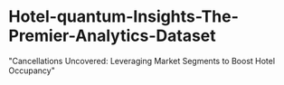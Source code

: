 # Hotel-quantum-Insights-The-Premier-Analytics-Dataset
"Cancellations Uncovered: Leveraging Market Segments to Boost Hotel Occupancy"
